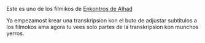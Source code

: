 Este es uno de los filmikos de [Enkontros de Alhad](https://esefarad.com/TV/)

Ya empezamost krear una transkripsion kon el buto de adjustar subtitulos a los filmokos ama agora tu vees solo partes de la transkripsion kon munchos yerros.
